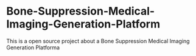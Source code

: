 # Bone-Suppression-Medical-Imaging-Generation-Platform
This is a open source project about a Bone Suppression Medical Imaging Generation Platforma
